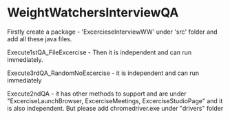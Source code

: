 # WeightWatchersInterviewQA

Firstly create a package - 'ExcercieseInterviewWW' under 'src' folder and add all these java files.

Execute1stQA_FileExcercise -  Then it is independent and can run immediately.

Execute3rdQA_RandomNoExcercise -  it is independent and can run immediately


Execute2ndQA  -  it has other methods to support and are under "ExcerciseLaunchBrowser, ExcerciseMeetings, ExcerciseStudioPage" and it is also
                  independent. But please add chromedriver.exe under "drivers" folder
